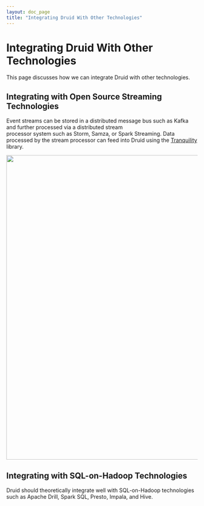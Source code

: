 ```yaml
---
layout: doc_page
title: "Integrating Druid With Other Technologies"
---
```


<!--
  ~ Licensed to the Apache Software Foundation (ASF) under one
  ~ or more contributor license agreements.  See the NOTICE file
  ~ distributed with this work for additional information
  ~ regarding copyright ownership.  The ASF licenses this file
  ~ to you under the Apache License, Version 2.0 (the
  ~ "License"); you may not use this file except in compliance
  ~ with the License.  You may obtain a copy of the License at
  ~
  ~   http://www.apache.org/licenses/LICENSE-2.0
  ~
  ~ Unless required by applicable law or agreed to in writing,
  ~ software distributed under the License is distributed on an
  ~ "AS IS" BASIS, WITHOUT WARRANTIES OR CONDITIONS OF ANY
  ~ KIND, either express or implied.  See the License for the
  ~ specific language governing permissions and limitations
  ~ under the License.
  -->

# Integrating Druid With Other Technologies

This page discusses how we can integrate Druid with other technologies. 

## Integrating with Open Source Streaming Technologies

Event streams can be stored in a distributed message bus such as Kafka and further processed via a distributed stream  
processor system such as Storm, Samza, or Spark Streaming. Data processed by the stream processor can feed into Druid using 
the [Tranquility](https://github.com/druid-io/tranquility) library.

<img src="../../img/druid-production.png" width="800"/>

## Integrating with SQL-on-Hadoop Technologies

Druid should theoretically integrate well with SQL-on-Hadoop technologies such as Apache Drill, Spark SQL, Presto, Impala, and Hive.
